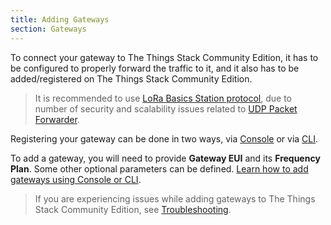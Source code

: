 ```yaml
---
title: Adding Gateways
section: Gateways
---
```


To connect your gateway to The Things Stack Community Edition, it has to be configured to properly forward the traffic to it, and it also has to be added/registered on The Things Stack Community Edition.

> It is recommended to use <a href="https://www.thethingsindustries.com/docs/gateways/lora-basics-station/" target="_blank">LoRa Basics Station protocol</a>, due to number of security and scalability issues related to <a href="https://www.thethingsindustries.com/docs/gateways/semtech-udp-packet-forwarder/" target="_blank">UDP Packet Forwarder</a>.

Registering your gateway can be done in two ways, via <a href="https://www.thethingsindustries.com/docs/getting-started/console/" target="_blank">Console</a> or via <a href="https://www.thethingsindustries.com/docs/getting-started/cli/" target="_blank">CLI</a>. 

To add a gateway, you will need to provide **Gateway EUI** and its **Frequency Plan**. Some other optional parameters can be defined. <a href="https://www.thethingsindustries.com/docs/gateways/adding-gateways/" target="_blank">Learn how to add gateways using Console or CLI</a>.

> If you are experiencing issues while adding gateways to The Things Stack Community Edition, see <a href="https://www.thethingsindustries.com/docs/gateways/adding-gateways/troubleshooting/" target="_blank">Troubleshooting</a>.
